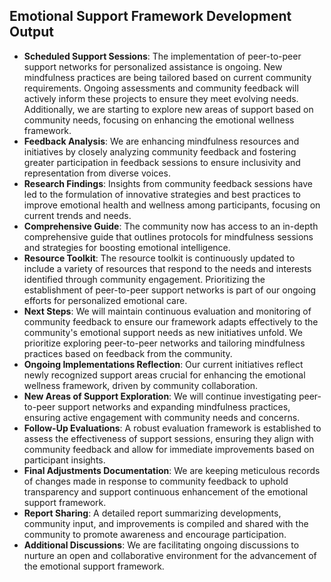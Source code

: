 

## Emotional Support Framework Development Output

- **Scheduled Support Sessions**: The implementation of peer-to-peer support networks for personalized assistance is ongoing. New mindfulness practices are being tailored based on current community requirements. Ongoing assessments and community feedback will actively inform these projects to ensure they meet evolving needs. Additionally, we are starting to explore new areas of support based on community needs, focusing on enhancing the emotional wellness framework.
- **Feedback Analysis**: We are enhancing mindfulness resources and initiatives by closely analyzing community feedback and fostering greater participation in feedback sessions to ensure inclusivity and representation from diverse voices.
- **Research Findings**: Insights from community feedback sessions have led to the formulation of innovative strategies and best practices to improve emotional health and wellness among participants, focusing on current trends and needs.
- **Comprehensive Guide**: The community now has access to an in-depth comprehensive guide that outlines protocols for mindfulness sessions and strategies for boosting emotional intelligence.
- **Resource Toolkit**: The resource toolkit is continuously updated to include a variety of resources that respond to the needs and interests identified through community engagement. Prioritizing the establishment of peer-to-peer support networks is part of our ongoing efforts for personalized emotional care.
- **Next Steps**: We will maintain continuous evaluation and monitoring of community feedback to ensure our framework adapts effectively to the community's emotional support needs as new initiatives unfold. We prioritize exploring peer-to-peer networks and tailoring mindfulness practices based on feedback from the community.
- **Ongoing Implementations Reflection**: Our current initiatives reflect newly recognized support areas crucial for enhancing the emotional wellness framework, driven by community collaboration.
- **New Areas of Support Exploration**: We will continue investigating peer-to-peer support networks and expanding mindfulness practices, ensuring active engagement with community needs and concerns.
- **Follow-Up Evaluations**: A robust evaluation framework is established to assess the effectiveness of support sessions, ensuring they align with community feedback and allow for immediate improvements based on participant insights.
- **Final Adjustments Documentation**: We are keeping meticulous records of changes made in response to community feedback to uphold transparency and support continuous enhancement of the emotional support framework.
- **Report Sharing**: A detailed report summarizing developments, community input, and improvements is compiled and shared with the community to promote awareness and encourage participation.
- **Additional Discussions**: We are facilitating ongoing discussions to nurture an open and collaborative environment for the advancement of the emotional support framework.